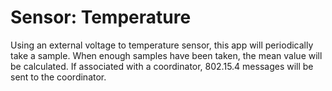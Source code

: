 # Sensor: Temperature
Using an external voltage to temperature sensor, this app will periodically
take a sample. When enough samples have been taken, the mean value will
be calculated. If associated with a coordinator, 802.15.4 messages
will be sent to the coordinator.